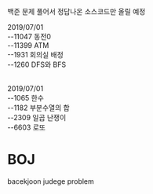 ﻿백준 문제 풀어서 정답나온 소스코드만 올릴 예정

2019/07/01<br />
--11047 동전0 <br />
--11399 ATM<br />
--1931  회의실 배정<br />
--1260 DFS와 BFS<br /><br />

2019/07/01<br />
--1065 한수 <br />
--1182 부분수열의 합 <br />
--2309 일곱 난쟁이 <br />
--6603 로또 <br />

# BOJ
bacekjoon judege problem

